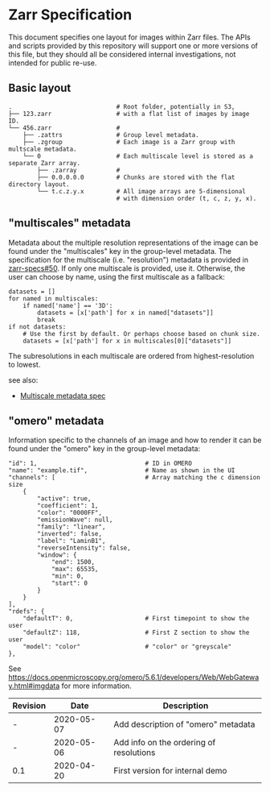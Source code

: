 # Zarr Specification

This document specifies one layout for images within Zarr files. The APIs and
scripts provided by this repository will support one or more versions of this
file, but they should all be considered internal investigations, not intended
for public re-use.

## Basic layout

```
.                             # Root folder, potentially in S3,
├── 123.zarr                  # with a flat list of images by image ID.
└── 456.zarr                  #
    ├── .zattrs               # Group level metadata.
    ├── .zgroup               # Each image is a Zarr group with multscale metadata.
    └── 0                     # Each multiscale level is stored as a separate Zarr array.
        ├── .zarray           #
        ├── 0.0.0.0.0         # Chunks are stored with the flat directory layout.
        └── t.c.z.y.x         # All image arrays are 5-dimensional
                              # with dimension order (t, c, z, y, x).
```

## "multiscales" metadata

Metadata about the multiple resolution representations of the image can be
found under the "multiscales" key in the group-level metadata.
The specification for the multiscale (i.e. "resolution") metadata is provided
in [zarr-specs#50](https://github.com/zarr-developers/zarr-specs/issues/50).
If only one multiscale is provided, use it. Otherwise, the user can choose by
name, using the first multiscale as a fallback:

```
datasets = []
for named in multiscales:
    if named['name'] == '3D':
        datasets = [x['path'] for x in named["datasets"]]
        break
if not datasets:
    # Use the first by default. Or perhaps choose based on chunk size.
    datasets = [x['path'] for x in multiscales[0]["datasets"]]
```

The subresolutions in each multiscale are ordered from highest-resolution
to lowest.

see also:
 - [Multiscale metadata spec](https://github.com/zarr-developers/zarr-specs/issues/50)

##  "omero" metadata

Information specific to the channels of an image and how to render it
can be found under the "omero" key in the group-level metadata:

```
"id": 1,                              # ID in OMERO
"name": "example.tif",                # Name as shown in the UI
"channels": [                         # Array matching the c dimension size
    {
        "active": true,
        "coefficient": 1,
        "color": "0000FF",
        "emissionWave": null,
        "family": "linear",
        "inverted": false,
        "label": "LaminB1",
        "reverseIntensity": false,
        "window": {
            "end": 1500,
            "max": 65535,
            "min": 0,
            "start": 0
        }
    }
],
"rdefs": {
    "defaultT": 0,                    # First timepoint to show the user
    "defaultZ": 118,                  # First Z section to show the user
    "model": "color"                  # "color" or "greyscale"
},
```


See https://docs.openmicroscopy.org/omero/5.6.1/developers/Web/WebGateway.html#imgdata
for more information.


| Revision   | Date         | Description                                |
| ---------- | ------------ | ------------------------------------------ |
| -          | 2020-05-07   | Add description of "omero" metadata        |
| -          | 2020-05-06   | Add info on the ordering of resolutions    |
| 0.1        | 2020-04-20   | First version for internal demo            |
